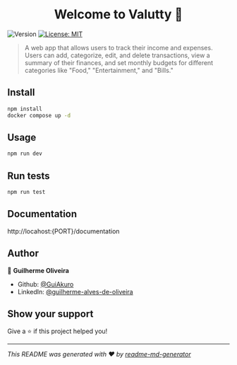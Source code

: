 <h1 align="center">Welcome to Valutty 👋</h1>
<p>
  <img alt="Version" src="https://img.shields.io/badge/version-1.0.0-blue.svg?cacheSeconds=2592000" />
  <a href="https://opensource.org/license/mit" target="_blank">
    <img alt="License: MIT" src="https://img.shields.io/badge/License-MIT-yellow.svg" />
  </a>
</p>

> A web app that allows users to track their income and expenses. Users can add, categorize, edit, and delete transactions, view a summary of their finances, and set monthly budgets for different categories like &#34;Food,&#34; &#34;Entertainment,&#34; and &#34;Bills.&#34;

## Install

```sh
npm install
docker compose up -d
```

## Usage

```sh
npm run dev
```

## Run tests

```sh
npm run test
```

## Documentation

http://locahost:{PORT}/documentation

## Author

👤 **Guilherme Oliveira**

- Github: [@GuiAkuro](https://github.com/GuiAkuro)
- LinkedIn: [@guilherme-alves-de-oliveira](https://linkedin.com/in/guilherme-alves-de-oliveira)

## Show your support

Give a ⭐️ if this project helped you!

---

_This README was generated with ❤️ by [readme-md-generator](https://github.com/kefranabg/readme-md-generator)_
